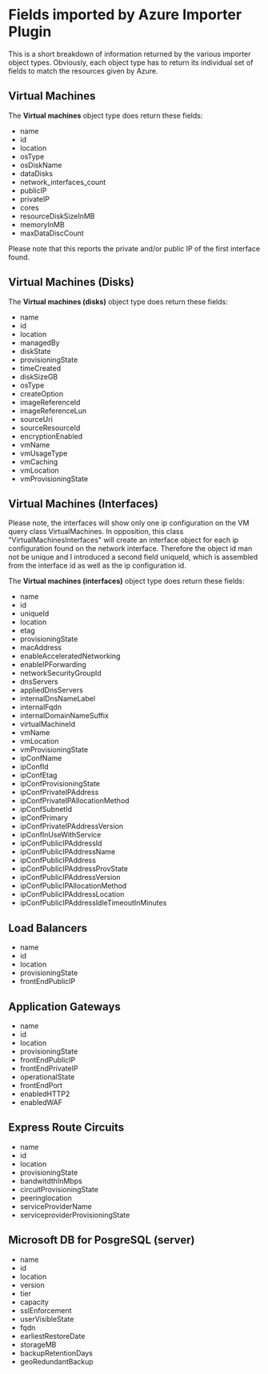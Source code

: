 <a name="Import-Source"></a>Fields imported by Azure Importer Plugin
====================================================================

This is a short breakdown of information returned by the various importer
object types. Obviously, each object type has to return its individual set
of fields to match the resources given by Azure.


Virtual Machines
----------------

The **Virtual machines** object type does return these fields:

* name
* id
* location
* osType
* osDiskName
* dataDisks
* network_interfaces_count
* publicIP
* privateIP
* cores
* resourceDiskSizeInMB
* memoryInMB
* maxDataDiscCount

Please note that this reports the private and/or public IP of the first
interface found.


Virtual Machines (Disks)
------------------------

The **Virtual machines (disks)** object type does return these fields:

* name
* id
* location
* managedBy
* diskState
* provisioningState
* timeCreated
* diskSizeGB
* osType
* createOption
* imageReferenceId
* imageReferenceLun
* sourceUri
* sourceResourceId
* encryptionEnabled
* vmName
* vmUsageType
* vmCaching
* vmLocation
* vmProvisioningState


Virtual Machines (Interfaces)
-----------------------------

Please note, the interfaces will show only one ip configuration on the VM
query class VirtualMachines. In opposition, this class 
"VirtualMachinesInterfaces" will create an interface object for each 
ip configuration found on the network interface. Therefore the object id 
man not be unique and I introduced a second field uniqueId, which is 
assembled from the interface id as well as the ip configuration id.

The **Virtual machines (interfaces)** object type does return these fields:

* name
* id
* uniqueId
* location
* etag
* provisioningState
* macAddress
* enableAcceleratedNetworking
* enableIPForwarding
* networkSecurityGroupId
* dnsServers
* appliedDnsServers
* internalDnsNameLabel
* internalFqdn
* internalDomainNameSuffix
* virtualMachineId
* vmName
* vmLocation
* vmProvisioningState
* ipConfName
* ipConfId
* ipConfEtag
* ipConfProvisioningState
* ipConfPrivateIPAddress
* ipConfPrivateIPAllocationMethod
* ipConfSubnetId
* ipConfPrimary
* ipConfPrivateIPAddressVersion
* ipConfInUseWithService
* ipConfPublicIPAddressId
* ipConfPublicIPAddressName
* ipConfPublicIPAddress
* ipConfPublicIPAddressProvState
* ipConfPublicIPAddressVersion
* ipConfPublicIPAllocationMethod
* ipConfPublicIPAddressLocation
* ipConfPublicIPAddressIdleTimeoutInMinutes



Load Balancers
--------------

* name
* id
* location
* provisioningState
* frontEndPublicIP


Application Gateways
--------------------

* name
* id
* location
* provisioningState
* frontEndPublicIP
* frontEndPrivateIP
* operationalState
* frontEndPort
* enabledHTTP2
* enabledWAF


Express Route Circuits
----------------------

* name
* id
* location
* provisioningState
* bandwitdthInMbps
* circuitProvisioningState
* peeringlocation
* serviceProviderName
* serviceproviderProvisioningState


Microsoft DB for PosgreSQL (server)
-----------------------------------

* name
* id
* location
* version
* tier
* capacity
* sslEnforcement
* userVisibleState
* fqdn
* earliestRestoreDate
* storageMB
* backupRetentionDays
* geoRedundantBackup


